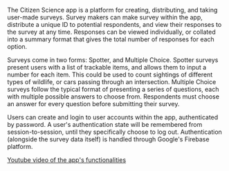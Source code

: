 The Citizen Science app is a platform for creating, distributing, and taking user-made surveys. Survey makers can make survey within the app, distribute a unique ID to potential respondents, and view their responses to the survey at any time. Responses can be viewed individually, or collated into a summary format that gives the total number of responses for each option.

Surveys come in two forms: Spotter, and Multiple Choice. Spotter surveys present users with a list of trackable items, and allows them to input a number for each item. This could be used to count sightings of different types of wildlife, or cars passing through an intersection. Multiple Choice surveys follow the typical format of presenting a series of questions, each with multiple possible answers to choose from. Respondents must choose an answer for every question before submitting their survey.

Users can create and login to user accounts within the app, authenticated by password. A user's authentication state will be remembered from session-to-session, until they specifically choose to log out. Authentication (alongside the survey data itself) is handled through Google's Firebase platform.


[Youtube video of the app's functionalities](https://www.youtube.com/watch?v=-C6G-fh7wlU)
